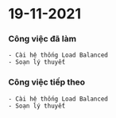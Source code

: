 # 19-11-2021

### Công việc đã làm

```
- Cài hệ thống Load Balanced
- Soạn lý thuyết
```

### Công việc tiếp theo

```
- Cài hệ thống Load Balanced
- Soạn lý thuyết
```
